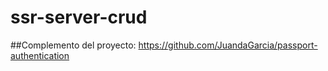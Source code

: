 # ssr-server-crud

##Complemento del proyecto: https://github.com/JuandaGarcia/passport-authentication

